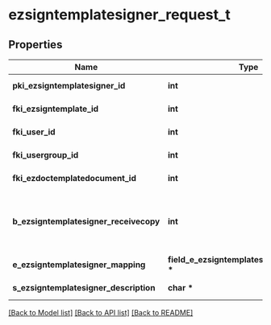 # ezsigntemplatesigner_request_t

## Properties
Name | Type | Description | Notes
------------ | ------------- | ------------- | -------------
**pki_ezsigntemplatesigner_id** | **int** | The unique ID of the Ezsigntemplatesigner | [optional] 
**fki_ezsigntemplate_id** | **int** | The unique ID of the Ezsigntemplate | 
**fki_user_id** | **int** | The unique ID of the User | [optional] 
**fki_usergroup_id** | **int** | The unique ID of the Usergroup | [optional] 
**fki_ezdoctemplatedocument_id** | **int** | The unique ID of the Ezdoctemplatedocument | [optional] 
**b_ezsigntemplatesigner_receivecopy** | **int** | If this flag is true. The signatory will receive a copy of every signed Ezsigndocument even if it ain&#39;t required to sign the document. | [optional] 
**e_ezsigntemplatesigner_mapping** | **field_e_ezsigntemplatesigner_mapping_t \*** |  | [optional] 
**s_ezsigntemplatesigner_description** | **char \*** | The description of the Ezsigntemplatesigner | 

[[Back to Model list]](../README.md#documentation-for-models) [[Back to API list]](../README.md#documentation-for-api-endpoints) [[Back to README]](../README.md)


